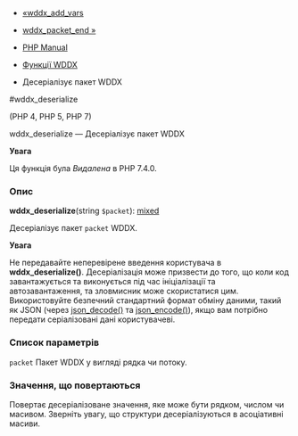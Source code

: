 - [«wddx_add_vars](function.wddx-add-vars.md)
- [wddx_packet_end »](function.wddx-packet-end.md)

- [PHP Manual](index.md)
- [Функції WDDX](ref.wddx.md)
- Десеріалізує пакет WDDX

#wddx_deserialize

(PHP 4, PHP 5, PHP 7)

wddx_deserialize — Десеріалізує пакет WDDX

**Увага**

Ця функція була *Видалена* в PHP 7.4.0.

### Опис

**wddx_deserialize**(string `$packet`):
[mixed](language.types.declarations.md#language.types.declarations.mixed)

Десеріалізує пакет `packet` WDDX.

**Увага**

Не передавайте неперевірене введення користувача в
**wddx_deserialize()**. Десеріалізація може призвести до того, що коли
код завантажується та виконується під час ініціалізації та автозавантаження, та
зловмисник може скористатися цим. Використовуйте безпечний
стандартний формат обміну даними, такий як JSON (через
[json_decode()](function.json-decode.md) та
[json_encode()](function.json-encode.md)), якщо вам потрібно
передати серіалізовані дані користувачеві.

### Список параметрів

`packet`
Пакет WDDX у вигляді рядка чи потоку.

### Значення, що повертаються

Повертає десеріалізоване значення, яке може бути рядком,
числом чи масивом. Зверніть увагу, що структури десеріалізуються в
асоціативні масиви.
